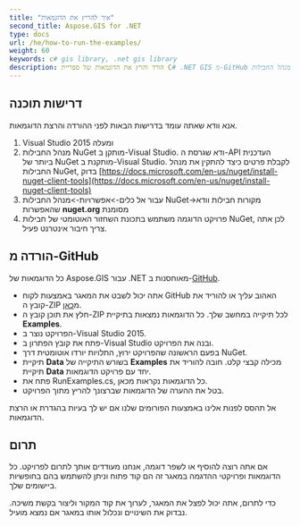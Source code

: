 ```yaml
---
title: "איך להריץ את הדוגמאות"
second_title: Aspose.GIS for .NET 
type: docs
url: /he/how-to-run-the-examples/
weight: 60
keywords: c# gis library, .net gis library
description: הורד והרץ את הדוגמאות של ספריית C# .NET GIS מ-GitHub באמצעות מנהל החבילות NuGet ב-Visual Studio.
---
```


## **דרישות תוכנה**
אנא וודא שאתה עומד בדרישות הבאות לפני ההורדה והרצת הדוגמאות.

1. Visual Studio 2015 ומעלה
1. מנהל החבילות NuGet מותקן ב-Visual Studio. ודא שגרסת ה-API העדכנית ביותר של NuGet מותקנת ב-Visual Studio. לקבלת פרטים כיצד להתקין את מנהל החבילות NuGet, בדוק [https://docs.microsoft.com/en-us/nuget/install-nuget-client-tools](https://docs.microsoft.com/en-us/nuget/install-nuget-client-tools)
1. עבור אל כלים->אפשרויות->מנהל החבילות NuGet->מקורות חבילות וודא שהאפשרות **nuget.org** מסומנת
1. פרויקט הדוגמה משתמש בתכונת השחזור האוטומטי של חבילות NuGet, לכן אתה צריך חיבור אינטרנט פעיל.

## **הורדה מ-GitHub**
כל הדוגמאות של Aspose.GIS עבור .NET מאוחסנות ב-[GitHub](https://github.com/aspose-GIS/Aspose.GIS-for-.NET).

- אתה יכול לשבט את המאגר באמצעות לקוח GitHub האהוב עליך או להוריד את קובץ ה-ZIP מ[כאן](https://github.com/aspose-gis/Aspose.GIS-for-.NET/archive/master.zip).
- חלץ את תוכן קובץ ה-ZIP לכל תיקייה במחשב שלך. כל הדוגמאות נמצאות בתיקיית **Examples**.
- הפרויקט נוצר ב-Visual Studio 2015.
- פתח את קובץ הפתרון ב-Visual Studio ובנה את הפרויקט.
- בפעם הראשונה שהפרויקט ירוץ, התלויות יורדו אוטומטית דרך NuGet.
- תיקיית **Data** בשורש התיקייה של **Examples** מכילה קבצי קלט. חובה להוריד את תיקיית **Data** יחד עם פרויקט הדוגמאות.
- פתח את RunExamples.cs, כל הדוגמאות נקראות מכאן.
- בטל את ההערה של הדוגמאות שברצונך להריץ מתוך הפרויקט.

אל תהסס לפנות אלינו באמצעות הפורומים שלנו אם יש לך בעיות בהגדרת או הרצת הדוגמאות.

## **תרום**
אם אתה רוצה להוסיף או לשפר דוגמה, אנחנו מעודדים אותך לתרום לפרויקט. כל הדוגמאות ופרויקטי ההדגמה במאגר זה הם קוד פתוח וניתן להשתמש בהם בחופשיות ביישומים שלך.

כדי לתרום, אתה יכול לפצל את המאגר, לערוך את קוד המקור וליצור בקשת משיכה. נבדוק את השינויים ונכלול אותו במאגר אם נמצא מועיל.
